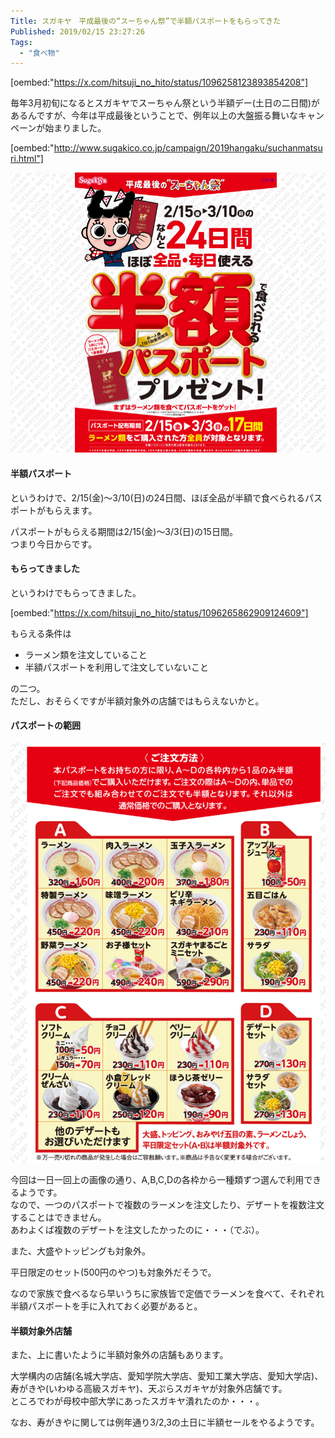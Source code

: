 ```yaml
---
Title: スガキヤ　平成最後の“スーちゃん祭”で半額パスポートをもらってきた
Published: 2019/02/15 23:27:26
Tags:
  - "食べ物"
---
```

[oembed:"https://x.com/hitsuji_no_hito/status/1096258123893854208"]

毎年3月初旬になるとスガキヤでスーちゃん祭という半額デー(土日の二日間)があるんですが、今年は平成最後ということで、例年以上の大盤振る舞いなキャンペーンが始まりました。  


[oembed:"http://www.sugakico.co.jp/campaign/2019hangaku/suchanmatsuri.html"]




![](20190215140806.png) 
#### 半額パスポート  
というわけで、2/15(金)～3/10(日)の24日間、ほぼ全品が半額で食べられるパスポートがもらえます。  

パスポートがもらえる期間は2/15(金)～3/3(日)の15日間。  
つまり今日からです。  

#### もらってきました  

というわけでもらってきました。  

[oembed:"https://x.com/hitsuji_no_hito/status/1096265862909124609"]

もらえる条件は

* ラーメン類を注文していること  
* 半額パスポートを利用して注文していないこと  

の二つ。  
ただし、おそらくですが半額対象外の店舗ではもらえないかと。  

#### パスポートの範囲  

![](20190215141647.png) 
  
今回は一日一回上の画像の通り、A,B,C,Dの各枠から一種類ずつ選んで利用できるようです。  
なので、一つのパスポートで複数のラーメンを注文したり、デザートを複数注文することはできません。  
あわよくば複数のデザートを注文したかったのに・・・（でぶ）。  

また、大盛やトッピングも対象外。  

平日限定のセット(500円のやつ)も対象外だそうで。  

なので家族で食べるなら早いうちに家族皆で定価でラーメンを食べて、それぞれ半額パスポートを手に入れておく必要があると。  

#### 半額対象外店舗  
また、上に書いたように半額対象外の店舗もあります。  

大学構内の店舗(名城大学店、愛知学院大学店、愛知工業大学店、愛知大学店)、寿がきや(いわゆる高級スガキヤ)、天ぷらスガキヤが対象外店舗です。  
ところでわが母校中部大学にあったスガキヤ潰れたのか・・・。  

なお、寿がきやに関しては例年通り3/2,3の土日に半額セールをやるようです。  